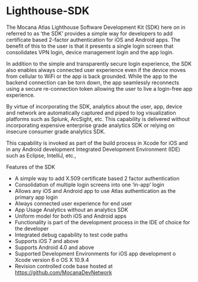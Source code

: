 # Lighthouse-SDK
The Mocana Atlas Lighthouse Software Development Kit (SDK) here on in referred to as ‘the SDK’ provides a simple way for developers to add certificate based 2-factor authentication for iOS and Android apps.  The benefit of this to the user is that it presents a single login screen that consolidates VPN login, device management login and the app login. 

In addition to the simple and transparently secure login experience, the SDK also enables always connected user experience even if the device moves from cellular to WiFi or the app is back grounded. While the app to the backend connection can be torn down, the app seamlessly reconnects using a secure re-connection token allowing the user to live a login-free app experience. 

By virtue of incorporating the SDK, analytics about the user, app, device and network are automatically captured and piped to log visualization platforms such as Splunk, ArcSight, etc. This capability is delivered without incorporating expensive enterprise grade analytics SDK or relying on insecure consumer grade analytics SDK. 

This capability is invoked as part of the build process in Xcode for iOS and in any Android development Integrated Development Environment (IDE) such as Eclipse, IntelliJ, etc., 

Features of the SDK 

-	A simple way to add X.509 certificate based 2 factor authentication 
-	Consolidation of multiple login screens into one ‘in-app’ login 
-	Allows any iOS and Android app to use Atlas authentication as the primary app login
-	Always connected user experience for end user 
-	App Usage Analytics without an analytics SDK 
-	Uniform model for both iOS and Android apps  
-	Functionality is part of the development process in the IDE of choice for the developer 
-	Integrated debug capability to test code paths 
-	Supports iOS 7 and above 
-	Supports Android 4.0 and above 
-	Supported Development Environments for iOS app development 
o	Xcode version 6 
o	OS X 10.9.4 
-	Revision controlled code base hosted at https://github.com/MocanaDevNetwork
